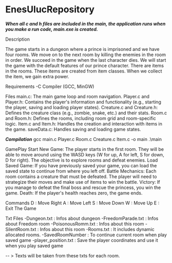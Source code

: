# EnesUlucRepository

***When all c and h files are included in the main, the application runs when you make a run code, main.exe is created.***

Description

The game starts in a dungeon where a prince is imprisoned and we have four rooms.
We move on to the next room by killing the enemies in the room in order.
We succeed in the game when the last character dies.
We will start the game with the default features of our prince character.
There are items in the rooms. These items are created from item classes. When we collect the item, we gain extra power.

Requirements
-C Compiler (GCC, MinGW)

Files
main.c: The main game loop and room navigation.
Player.c and Player.h: Contains the player's information and functionality (e.g., starting the player, saving and loading player states).
Creature.c and Creature.h: Defines the creature class (e.g., zombie, snake, etc.) and their stats.
Room.c and Room.h: Defines the rooms, including room grid and room-specific logic.
Item.c and Item.h: Handles the creation and interaction with items in the game.
saveData.c: Handles saving and loading game states.

***Compilation***
gcc main.c Player.c Room.c Creature.c Item.c -o main
.\main

GamePlay
Start New Game: The player starts in the first room. They will be able to move around using the WASD keys (W for up, A for left, S for down, D for right). The objective is to explore rooms and defeat enemies.
Load Saved Game: If you have previously saved your game, you can load the saved state to continue from where you left off.
Battle Mechanics: Each room contains a creature that must be defeated. The player will need to strategize their moves and make use of items to win the battle.
Victory: If you manage to defeat the final boss and rescue the princess, you win the game.
Death: If the player's health reaches zero, the game ends.

Commands
D : Move Right
A : Move Left
S : Move Down
W : Move Up
E : Exit The Game 

Txt Files
-Dungeon.txt : Infos about dungeon
-FreedomParade.txt : Infos about Freedom room
-PoisonousRomm.txt : Infos about this room
-SilentRoom.txt : Infos about this room
-Rooms.txt : It includes dynamic allocated rooms.
-SavedRoomNumber : To continue current room when play saved game
-player_position.txt : Save the player coordinates and use it when you play saved game

-- > Texts will be taken from these txts for each room.
